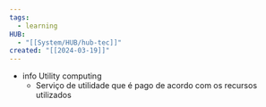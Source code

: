 ```yaml
---
tags:
  - learning
HUB:
  - "[[System/HUB/hub-tec]]"
created: "[[2024-03-19]]"
---
```

- info Utility computing
	- Serviço de utilidade que é pago de acordo com os recursos utilizados


